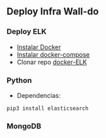## Deploy Infra Wall-do
### Deploy ELK
- [Instalar Docker](https://docs.docker.com/install/)
- [Instalar docker-compose](https://docs.docker.com/compose/install/#install-compose)
- Clonar repo [docker-ELK](https://github.com/deviantony/docker-elk)




### Python
- Dependencias:
```
pip3 install elasticsearch
```



### MongoDB
